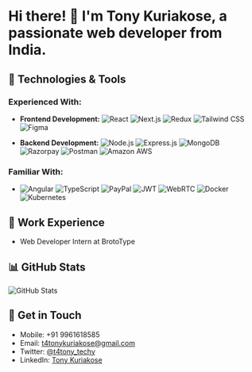 # Hi there! 👋 I'm Tony Kuriakose, a passionate web developer from India.

## 🔧 Technologies & Tools

### Experienced With:
- **Frontend Development:** ![React](https://img.shields.io/badge/-React-61DAFB?style=flat-square&logo=react&logoColor=white) ![Next.js](https://img.shields.io/badge/-Next.js-000000?style=flat-square&logo=next.js&logoColor=white) ![Redux](https://img.shields.io/badge/-Redux-764ABC?style=flat-square&logo=redux&logoColor=white) ![Tailwind CSS](https://img.shields.io/badge/-Tailwind_CSS-38B2AC?style=flat-square&logo=tailwind-css&logoColor=white) ![Figma](https://img.shields.io/badge/-Figma-F24E1E?style=flat-square&logo=figma&logoColor=white)

- **Backend Development:** ![Node.js](https://img.shields.io/badge/-Node.js-339933?style=flat-square&logo=node.js&logoColor=white) ![Express.js](https://img.shields.io/badge/Express.js-000000?style=flat-square&logo=express&logoColor=white) ![MongoDB](https://img.shields.io/badge/MongoDB-47A248?style=flat-square&logo=mongodb&logoColor=white) ![Razorpay](https://img.shields.io/badge/-Razorpay-FF4500?style=flat-square&logo=razorpay&logoColor=white) ![Postman](https://img.shields.io/badge/-Postman-FF6C37?style=flat-square&logo=postman&logoColor=white) ![Amazon AWS](https://img.shields.io/badge/AWS-232F3E?style=flat-square&logo=amazon-aws&logoColor=white)

### Familiar With:
- ![Angular](https://img.shields.io/badge/Angular-DD0031?style=flat-square&logo=angular&logoColor=white) ![TypeScript](https://img.shields.io/badge/-TypeScript-007ACC?style=flat-square&logo=typescript&logoColor=white) ![PayPal](https://img.shields.io/badge/-PayPal-00457C?style=flat-square&logo=paypal&logoColor=white) ![JWT](https://img.shields.io/badge/-JWT-000000?style=flat-square&logo=json-web-tokens&logoColor=white) ![WebRTC](https://img.shields.io/badge/-WebRTC-333333?style=flat-square&logo=webrtc&logoColor=white) ![Docker](https://img.shields.io/badge/-Docker-2496ED?style=flat-square&logo=docker&logoColor=white) ![Kubernetes](https://img.shields.io/badge/-Kubernetes-326CE5?style=flat-square&logo=kubernetes&logoColor=white)

## 💼 Work Experience
- Web Developer Intern at BrotoType

## 📊 GitHub Stats
![GitHub Stats](https://github-readme-stats.vercel.app/api?username=tonykuriakose&show_icons=true&count_private=true&hide=prs&theme=radical)

## 📝 Get in Touch
- Mobile: +91 9961618585
- Email: t4tonykuriakose@gmail.com
- Twitter: [@t4tony_techy](https://twitter.com/t4tony_techy)
- LinkedIn: [Tony Kuriakose](https://www.linkedin.com/in/tony_official/)
